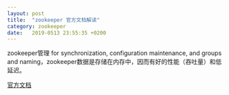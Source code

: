 ```yaml
---
layout: post
title:  "zookeeper 官方文档解读"
category: zookeeper
date:   2019-0513 23:55:35 +0200
---
```


zookeeper管理 for synchronization, configuration maintenance, and groups and naming，zookeeper数据是存储在内存中，因而有好的性能（吞吐量）和低延迟。

[官方文档](https://zookeeper.apache.org/doc/current/zookeeperOver.html)